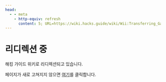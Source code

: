 ```yaml
---
head:
  - - meta
    - http-equiv: refresh
      content: 5; URL=https://wiki.hacks.guide/wiki/Wii:Transferring_Game_Saves
---
```


# 리디렉션 중

해킹 가이드 위키로 리디렉션되고 있습니다.

페이지가 새로 고쳐지지 않으면 [여기](https://wiki.hacks.guide/wiki/Wii:Transferring_Game_Saves)를 클릭합니다.
